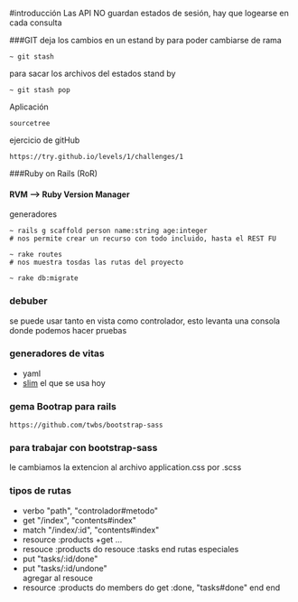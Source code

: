 #introducción
Las API NO guardan estados de sesión, hay que logearse en cada consulta

###GIT
deja los cambios en un estand by para poder cambiarse de rama

    ~ git stash

para sacar los archivos del estados stand by

    ~ git stash pop

Aplicación

    sourcetree

ejercicio de gitHub

    https://try.github.io/levels/1/challenges/1

###Ruby on Rails (RoR)
#### RVM --> Ruby Version Manager

generadores

    ~ rails g scaffold person name:string age:integer
    # nos permite crear un recurso con todo incluido, hasta el REST FU

    ~ rake routes
    # nos muestra tosdas las rutas del proyecto

    ~ rake db:migrate
### debuber
se puede usar tanto en vista como controlador, esto levanta una consola donde podemos hacer pruebas

### generadores de vitas

  + yaml
  + [slim](http://slim-lang.com/) el que se usa hoy

### gema Bootrap para rails

    https://github.com/twbs/bootstrap-sass

### para trabajar con bootstrap-sass
le cambiamos la extencion al archivo application.css por .scss

### tipos de rutas

+ verbo "path", "controlador#metodo"
+ get "/index", "contents#index"
+ match "/index/:id", "contents#index"
+ resource :products
    +get ...
+ resouce :products do
    resouce :tasks
  end
rutas especiales
+ put "tasks/:id/done"
+ put "tasks/:id/undone"  
agregar al resouce
+ resource :products do
    members do
      get :done, "tasks#done"
    end
  end
